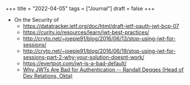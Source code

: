 +++
title = "2022-04-05"
tags = ["Journal"]
draft = false
+++

-   On the Security of
    -   <https://datatracker.ietf.org/doc/html/draft-ietf-oauth-jwt-bcp-07>
    -   <https://curity.io/resources/learn/jwt-best-practices/>
    -   <http://cryto.net/~joepie91/blog/2016/06/13/stop-using-jwt-for-sessions/>
    -   <http://cryto.net/~joepie91/blog/2016/06/19/stop-using-jwt-for-sessions-part-2-why-your-solution-doesnt-work/>
    -   <https://evertpot.com/jwt-is-a-bad-default/>
    -   [Why JWTs Are Bad for Authentication -- Randall Degges (Head of Dev Relations, Okta)](https://www.youtube.com/watch?v=GdJ0wFi1Jyo)